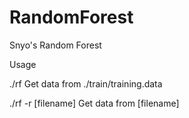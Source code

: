 # RandomForest


Snyo's Random Forest


Usage

./rf 
	Get data from ./train/training.data

./rf -r [filename]
	Get data from [filename]



